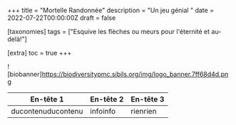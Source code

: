 +++
title = "Mortelle Randonnée"
description = "Un jeu génial "
date = 2022-07-22T00:00:00Z
draft = false

[taxonomies]
tags = ["Esquive les flèches ou meurs pour l'éternité et au-delà!"]

[extra]
toc = true
+++

![biobanner]https://biodiversitypmc.sibils.org/img/logo_banner.7ff68d4d.png


| En-tête 1		|En-tête 2		|En-tête 3		|
| --------------------- | --------------------- | --------------------- |
| ducontenuducontenu	| infoinfo		| rienrien		|

